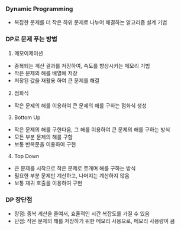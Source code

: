 ### Dynamic Programming
- 복잡한 문제를 더 작은 하위 문제로 나누어 해결하는 알고리즘 설계 기법

### DP로 문제 푸는 방법
1. 메모이제이션
- 중복되는 계산 결과를 저장하여, 속도를 향상시키는 메모리 기법
- 작은 문제의 해를 배열에 저장
- 저장된 값을 재활용 하여 큰 문제를 해결
2. 점화식
- 작은 문제의 해를 이용하여 큰 문제의 해를 구하는 점화식 생성
3. Bottom Up
- 작은 문제의 해를 구한다음, 그 해를 이용하여 큰 문제의 해를 구하는 방식
- 모든 부분 문제의 해를 구함
- 보통 반복문을 이용하여 구현
4. Top Down
- 큰 문제를 시작으로 작은 문제로 쪼개며 해를 구하는 방식
- 필요한 부분 문제만 계산하고, 나머지는 계산하지 않음
- 보통 재귀 호출을 이용하여 구현

### DP 장단점
- 장점: 중복 계산을 줄여서, 효율적인 시간 복잡도를 가질 수 있음
- 단점: 작은 문제의 해를 저장하기 위한 메모리 사용으로, 메모리 사용량이 큼